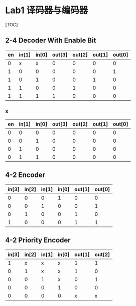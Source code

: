 # Lab1 译码器与编码器

[TOC]

## 2-4 Decoder With Enable Bit

| en   | in[1] | in[0] | out[3] | out[2] | out[1] | out[0] |
| ---- | ----- | ----- | ------ | ------ | ------ | ------ |
| 0    | x     | x     | 0      | 0      | 0      | 0      |
| 1    | 0     | 0     | 0      | 0      | 0      | 1      |
| 1    | 0     | 1     | 0      | 0      | 1      | 0      |
| 1    | 1     | 0     | 0      | 1      | 0      | 0      |
| 1    | 1     | 1     | 1      | 0      | 0      | 0      |

### x

| en   | in[1] | in[0] | out[3] | out[2] | out[1] | out[0] |
| ---- | ----- | ----- | ------ | ------ | ------ | ------ |
| 0    | 0     | 0     | 0      | 0      | 0      | 0      |
| 0    | 0     | 1     | 0      | 0      | 0      | 0      |
| 0    | 1     | 0     | 0      | 0      | 0      | 0      |
| 0    | 1     | 1     | 0      | 0      | 0      | 0      |

## 4-2 Encoder

| in[3] | in[2] | in[1] | in[0] | out[1] | out[0] |
| ----- | ----- | ----- | ----- | ------ | ------ |
| 0     | 0     | 0     | 1     | 0      | 0      |
| 0     | 0     | 1     | 0     | 0      | 1      |
| 0     | 1     | 0     | 0     | 1      | 0      |
| 1     | 0     | 0     | 0     | 1      | 1      |

## 4-2 Priority Encoder

| in[3] | in[2] | in[1] | in[0] | out[1] | out[2] |
| ----- | ----- | ----- | ----- | ------ | ------ |
| 1     | x     | x     | x     | 1      | 1      |
| 0     | 1     | x     | x     | 1      | 0      |
| 0     | 0     | 1     | x     | 0      | 1      |
| 0     | 0     | 0     | 1     | 0      | 0      |
| 0     | 0     | 0     | 0     | x      | x      |

